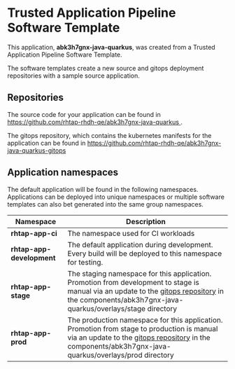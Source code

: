 # Trusted Application Pipeline Software Template

This application, **abk3h7gnx-java-quarkus**, was created from a Trusted Application Pipeline Software Template.

The software templates create a new source and gitops deployment repositories with a sample source application. 

## Repositories

The source code for your application can be found in [https://github.com/rhtap-rhdh-qe/abk3h7gnx-java-quarkus ](https://github.com/rhtap-rhdh-qe/abk3h7gnx-java-quarkus ).
 
The gitops repository, which contains the kubernetes manifests for the application can be found in 
[https://github.com/rhtap-rhdh-qe/abk3h7gnx-java-quarkus-gitops ](https://github.com/rhtap-rhdh-qe/abk3h7gnx-java-quarkus-gitops ) 

## Application namespaces 

The default application will be found in the following namespaces. Applications can be deployed into unique namespaces or multiple software templates can also bet generated into the same group namespaces.  

|  Namespace   |  Description   |  
| -------- | -------- |
| **rhtap-app-ci** | The namespace used for CI workloads |
| **rhtap-app-development** | The default application during development. Every build will be deployed to this namespace for testing. |
| **rhtap-app-stage** | The staging namespace for this application. Promotion from development to stage is manual via an update to the [gitops repository](https://github.com/rhtap-rhdh-qe/abk3h7gnx-java-quarkus-gitops ) in the components/abk3h7gnx-java-quarkus/overlays/stage directory |
| **rhtap-app-prod** | The production namespace for this application. Promotion from stage to production is manual via an update to the [gitops repository](https://github.com/rhtap-rhdh-qe/abk3h7gnx-java-quarkus-gitops ) in the components/abk3h7gnx-java-quarkus/overlays/prod directory |